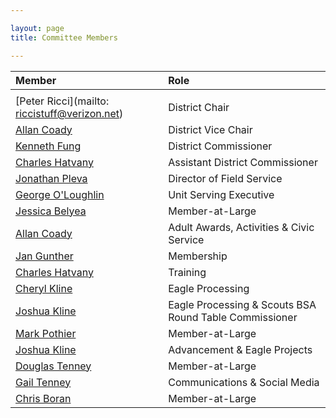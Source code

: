 ```yaml
---

layout: page
title: Committee Members

---
```


|Member|Role|
|:---|:---|
|[](mailto:)||
|[Peter Ricci](mailto: riccistuff@verizon.net)|District Chair|
|[Allan Coady](mailto:allan_coady@raytheon.com)|District Vice Chair|
|[Kenneth Fung](mailto:ksfung3@yahoo.com)|District Commissioner|
|[Charles Hatvany](mailto:charles@hatvany.com)|Assistant District Commissioner|
|[Jonathan Pleva](mailto:jonathan.pleve@scouting.org)|Director of Field Service|
|[George O'Loughlin](mailto:george.oloughlin@scouting.org)|Unit Serving Executive|
|[Jessica Belyea](mailto:jessycamay@comcast.net)|Member-at-Large|
|[Allan Coady](mailto:allan_coady@raytheon.com)|Adult Awards, Activities & Civic Service|
|[Jan Gunther](mailto:jan@gunther.com)|Membership|
|[Charles Hatvany](mailto:charles@hatvany.com)|Training|
|[Cheryl Kline](mailto:cherylk519@gmail.com)|Eagle Processing|	
|[Joshua Kline](mailto:fl.eagle.coordinator@gmail.com)|Eagle Processing & Scouts BSA Round Table Commissioner|
|[Mark Pothier](mailto:guggins@yahoo.com)|Member-at-Large|
|[Joshua Kline](mailto:fl.eagle.coordinator@gmail.com)|Advancement & Eagle Projects|
|[Douglas Tenney](mailto:thetenneys@yahoo.com)|Member-at-Large|
|[Gail Tenney](mailto:gegail@yahoo.com)|Communications & Social Media|
|[Chris Boran](mailto:cboran@flintlockscouting.org)|Member-at-Large|
